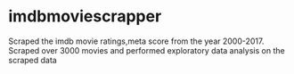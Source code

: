 # imdbmoviescrapper
Scraped the imdb movie ratings,meta score from the year 2000-2017. Scraped over 3000 movies and performed exploratory data analysis on the scraped data
